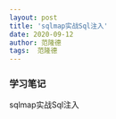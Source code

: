 ```yaml
---
layout: post
title: 'sqlmap实战Sql注入'
date: 2020-09-12
author: 范隆德
tags:  范隆德 
---
```

### 学习笔记
  sqlmap实战Sql注入